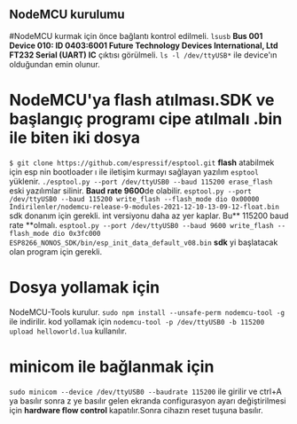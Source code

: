 ## NodeMCU kurulumu 
#NodeMCU kurmak için önce bağlantı kontrol edilmeli.
`lsusb`
**Bus 001 Device 010: ID 0403:6001 Future Technology Devices International, Ltd FT232 Serial (UART) IC** çıktısı görülmeli. 
`ls -l /dev/ttyUSB*`
ile device'ın olduğundan emin olunur.
# NodeMCU'ya flash atılması.SDK ve başlangıç programı cipe atılmalı .bin ile biten iki dosya
`$ git clone https://github.com/espressif/esptool.git`
**flash** atabilmek için esp nin bootloader ı ile iletişim kurmayı sağlayan yazılım `esptool` yüklenir.
`./esptool.py --port /dev/ttyUSB0 --baud 115200 erase_flash`
eski yazılımlar silinir. **Baud rate 9600**de olabilir.
`esptool.py --port /dev/ttyUSB0 --baud 115200 write_flash --flash_mode dio 0x00000 İndirilenler/nodemcu-release-9-modules-2021-12-10-13-09-12-float.bin`
sdk donanım için gerekli. int versiyonu daha az yer kaplar. Bu** 115200 baud rate **olmalı.
`esptool.py --port /dev/ttyUSB0 --baud 9600 write_flash --flash_mode dio 0x3fc000 ESP8266_NONOS_SDK/bin/esp_init_data_default_v08.bin`
**sdk** yi başlatacak olan program için gerekli.

# Dosya yollamak için
NodeMCU-Tools kurulur. `sudo npm install --unsafe-perm nodemcu-tool -g` ile indirilir. kod yollamak için `nodemcu-tool -p /dev/ttyUSB0 -b 115200 upload helloworld.lua` kullanılır.

# minicom ile bağlanmak için 
`sudo minicom --device /dev/ttyUSB0 --baudrate 115200`
ile girilir ve ctrl+A ya basılır sonra z ye basılır gelen ekranda configurasyon ayarı değiştirilmesi için **hardware flow control** kapatılır.Sonra cihazın reset tuşuna basılır.


